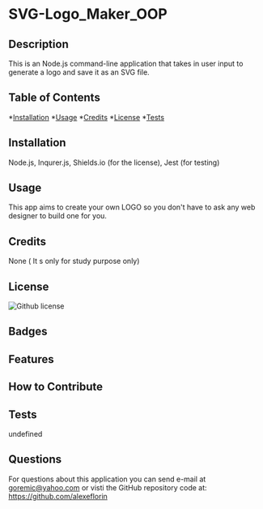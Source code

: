 # SVG-Logo_Maker_OOP

## Description
This is an Node.js command-line application that takes in user input to generate a logo and save it as an SVG file.

## Table of Contents

*[Installation](#Installation)
*[Usage](#Usage)
*[Credits](#Contribution)
*[License](#License)
*[Tests](#Tests)

## Installation

Node.js, Inqurer.js, Shields.io (for the license), Jest (for testing)

## Usage

This app aims to create your own LOGO so you don't have to ask any web designer to build one for you.

## Credits

None ( It s only for study purpose only)

## License

![Github license](https://img.shields.io/badge/license-MIT-orange.svg)

## Badges
 
## Features

## How to Contribute


## Tests

undefined


## Questions

For questions about this application you can send e-mail at goremic@yahoo.com 
or visti the GitHub repository code at: https://github.com/alexeflorin

